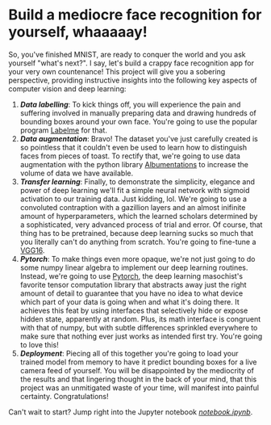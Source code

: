 # Build a mediocre face recognition for yourself, whaaaaay!

So, you've finished MNIST, are ready to conquer the world and you ask yourself "what's next?". I say, let's build a crappy face recognition app for your very own countenance! This project will give you a sobering perspective, providing instructive insights into the following key aspects of computer vision and deep learning:

1. ***Data labelling***: To kick things off, you will experience the pain and suffering involved in manually preparing data and drawing hundreds of bounding boxes around your own face. You're going to use the popular program [Labelme](https://github.com/wkentaro/labelme) for that.
2. ***Data augmentation***: Bravo! The dataset you've just carefully created is so pointless that it couldn't even be used to learn how to distinguish faces from pieces of toast. To rectify that, we're going to use data augmentation with the python library [Albumentations](https://albumentations.ai/) to increase the volume of data we have available.
3. ***Transfer learning***: Finally, to demonstrate the simplicity, elegance and power of deep learning we'll fit a simple neural network with sigmoid activation to our training data. Just kidding, lol. We're going to use a convoluted contraption with a gazillion layers and an almost inifinite amount of hyperparameters, which the learned scholars determined by a sophisticated, very advanced process of trial and error. Of course, that thing has to be pretrained, because deep learning sucks so much that you literally can't do anything from scratch. You're going to fine-tune a [VGG16](https://arxiv.org/abs/1409.1556).
4. ***Pytorch***: To make things even more opaque, we're not just going to do some numpy linear algebra to implement our deep learning routines. Instead, we're going to use [Pytorch](https://pytorch.org/), the deep learning masochist's favorite tensor computation library that abstracts away just the right amount of detail to guarantee that you have no idea to what device which part of your data is going when and what it's doing there. It achieves this feat by using interfaces that selectively hide or expose hidden state, apparently at random. Plus, its math interface is congruent with that of numpy, but with subtle differences sprinkled everywhere to make sure that nothing ever just works as intended first try. You're going to love this!
5. ***Deployment***: Piecing all of this together you're going to load your trained model from memory to have it predict bounding boxes for a live camera feed of yourself. You will be disappointed by the mediocrity of the results and that lingering thought in the back of your mind, that this project was an unmitigated waste of your time, will manifest into painful certainty. Congratulations!

Can't wait to start? Jump right into the Jupyter notebook [*notebook.ipynb*](./notebook.ipynb).